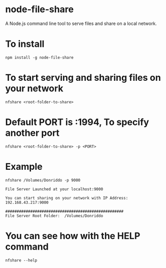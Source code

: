 # node-file-share
A Node.js command line tool to serve files and share on a local network.

# To install
`npm install -g node-file-share`

# To start serving and sharing files on your network

`nfshare <root-folder-to-share>`

# Default PORT is :1994, To specify another port

`nfshare <root-folder-to-share> -p <PORT>`

# Example

`nfshare /Volumes/Donriddo -p 9000`

```####################################################
File Server Launched at your localhost:9000

You can start sharing on your network with IP Address: 192.168.43.217:9000

####################################################
File Server Root Folder:  /Volumes/Donriddo
```

# You can see how with the HELP command

`nfshare --help`


